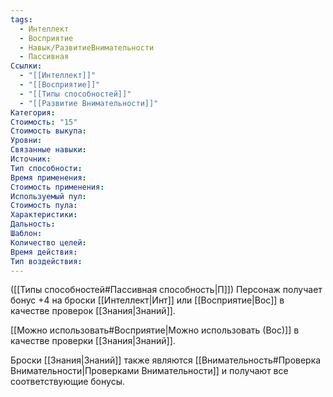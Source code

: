```yaml
---
tags:
  - Интеллект
  - Восприятие
  - Навык/РазвитиеВнимательности
  - Пассивная
Ссылки:
  - "[[Интеллект]]"
  - "[[Восприятие]]"
  - "[[Типы способностей]]"
  - "[[Развитие Внимательности]]"
Категория: 
Стоимость: "15"
Стоимость выкупа:
Уровни:
Связанные навыки:
Источник:
Тип способности:
Время применения:
Стоимость применения:
Используемый пул:
Стоимость пула:
Характеристики:
Дальность:
Шаблон:
Количество целей:
Время действия:
Тип воздействия:
---
```

([[Типы способностей#Пассивная способность|П]]) Персонаж получает бонус +4 на броски [[Интеллект|Инт]] или [[Восприятие|Вос]] в качестве проверок [[Знания|Знаний]]. 

[[Можно использовать#Восприятие|Можно использовать (Вос)]] в качестве проверки [[Знания|Знаний]].

Броски [[Знания|Знаний]] также являются [[Внимательность#Проверка Внимательности|Проверками Внимательности]] и получают все соответствующие бонусы. 
